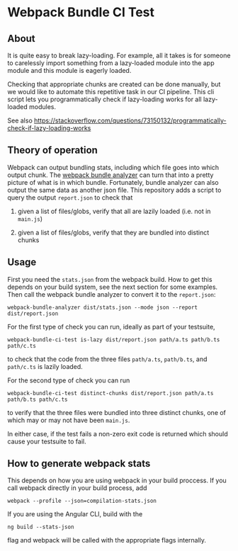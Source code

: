 Webpack Bundle CI Test
======================

About
-----

It is quite easy to break lazy-loading. For example, all it takes is
for someone to carelessly import something from a lazy-loaded module
into the app module and this module is eagerly loaded.

Checking that appropriate chunks are created can be done manually, but
we would like to automate this repetitive task in our CI
pipeline. This cli script lets you programmatically check if
lazy-loading works for all lazy-loaded modules.

See also https://stackoverflow.com/questions/73150132/programmatically-check-if-lazy-loading-works


Theory of operation
-------------------

Webpack can output bundling stats, including which file goes into
which output chunk. The [webpack bundle
analyzer](https://github.com/webpack-contrib/webpack-bundle-analyzer)
can turn that into a pretty picture of what is in which
bundle. Fortunately, bundle analyzer can also output the same data as
another json file. This repository adds a script to query the output
`report.json` to check that

1. given a list of files/globs, verify that all are lazily loaded
   (i.e. not in `main.js`)

2. given a list of files/globs, verify that they are bundled into
   distinct chunks


Usage
-----

First you need the `stats.json` from the webpack build. How to get
this depends on your build system, see the next section for some
examples. Then call the webpack bundle analyzer to convert it to the
`report.json`:

    webpack-bundle-analyzer dist/stats.json --mode json --report dist/report.json

For the first type of check you can run, ideally as part of your testsuite,

    webpack-bundle-ci-test is-lazy dist/report.json path/a.ts path/b.ts path/c.ts

to check that the code from the three files `path/a.ts`, `path/b.ts`,
and `path/c.ts` is lazily loaded.

For the second type of check you can run

    webpack-bundle-ci-test distinct-chunks dist/report.json path/a.ts path/b.ts path/c.ts

to verify that the three files were bundled into three distinct
chunks, one of which may or may not have been `main.js`.

In either case, if the test fails a non-zero exit code is returned
which should cause your testsuite to fail.


How to generate webpack stats
-----------------------------

This depends on how you are using webpack in your build proccess. If
you call webpack directly in your build process, add

    webpack --profile --json=compilation-stats.json

If you are using the Angular CLI, build with the

    ng build --stats-json

flag and webpack will be called with the appropriate flags internally.